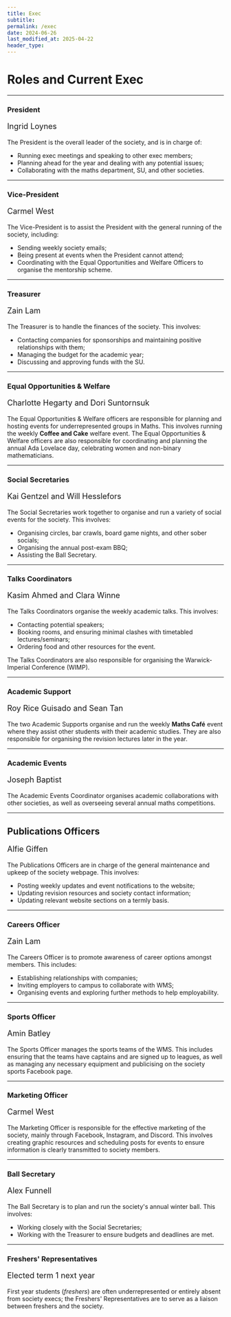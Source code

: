```yaml
---
title: Exec
subtitle: 
permalink: /exec
date: 2024-06-26
last_modified_at: 2025-04-22
header_type:
---
```


# Roles and Current Exec

---

### President
<p class="text-muted" style="font-size: 18px;">Ingrid Loynes</p>

The President is the overall leader of the society, and is in charge of:

* Running exec meetings and speaking to other exec members;
* Planning ahead for the year and dealing with any potential issues;
* Collaborating with the maths department, SU, and other societies.

---

### Vice-President
<p class="text-muted" style="font-size: 18px;">Carmel West</p>

The Vice-President is to assist the President with the general running of the society, including:

* Sending weekly society emails;
* Being present at events when the President cannot attend;
* Coordinating with the Equal Opportunities and Welfare Officers to organise the mentorship scheme.

---

### Treasurer
<p class="text-muted" style="font-size: 18px;">Zain Lam</p>

The Treasurer is to handle the finances of the society. This involves:

* Contacting companies for sponsorships and maintaining positive relationships with them;
* Managing the budget for the academic year;
* Discussing and approving funds with the SU.

---

### Equal Opportunities & Welfare
<p class="text-muted" style="font-size: 18px;">Charlotte Hegarty and Dori Suntornsuk</p>

The Equal Opportunities & Welfare officers are responsible for planning and hosting events for underrepresented groups in Maths. This involves running the weekly **Coffee and Cake** welfare event. The Equal Opportunities & Welfare officers are also responsible for coordinating and planning the annual Ada Lovelace day, celebrating women and non-binary mathematicians.

---

### Social Secretaries
<p class="text-muted" style="font-size: 18px;">Kai Gentzel and Will Hesslefors</p>

The Social Secretaries work together to organise and run a variety of social events for the society. This involves:

* Organising circles, bar crawls, board game nights, and other sober socials;
* Organising the annual post-exam BBQ;
* Assisting the Ball Secretary.

---

### Talks Coordinators
<p class="text-muted" style="font-size: 18px;">Kasim Ahmed and Clara Winne</p>
The Talks Coordinators organise the weekly academic talks. This involves:

* Contacting potential speakers;
* Booking rooms, and ensuring minimal clashes with timetabled lectures/seminars;
* Ordering food and other resources for the event.

The Talks Coordinators are also responsible for organising the Warwick-Imperial Conference (WIMP).

---

### Academic Support
<p class="text-muted" style="font-size: 18px;">Roy Rice Guisado and Sean Tan</p>

The two Academic Supports organise and run the weekly **Maths Café** event where they assist other students with their academic studies. They are also responsible for organising the revision lectures later in the year.

---

### Academic Events
<p class="text-muted" style="font-size: 18px;">Joseph Baptist</p>

The Academic Events Coordinator organises academic collaborations with other societies, as well as overseeing several annual maths competitions.

---

## Publications Officers
<p class="text-muted" style="font-size: 18px;">Alfie Giffen</p>

The Publications Officers are in charge of the general maintenance and upkeep of the society webpage. This involves:

* Posting weekly updates and event notifications to the website;
* Updating revision resources and society contact information;
* Updating relevant website sections on a termly basis.

---

### Careers Officer
<p class="text-muted" style="font-size: 18px;">Zain Lam</p>

The Careers Officer is to promote awareness of career options amongst members. This includes:

* Establishing relationships with companies;
* Inviting employers to campus to collaborate with WMS;
* Organising events and exploring further methods to help employability.

---

### Sports Officer
<p class="text-muted" style="font-size: 18px;">Amin Batley</p>

The Sports Officer manages the sports teams of the WMS. This includes ensuring that the teams have captains and are signed up to leagues, as well as managing any necessary equipment and publicising on the society sports Facebook page.

---

### Marketing Officer
<p class="text-muted" style="font-size: 18px;">Carmel West</p>

The Marketing Officer is responsible for the effective marketing of the society, mainly through Facebook, Instagram, and Discord. This involves creating graphic resources and scheduling posts for events to ensure information is clearly transmitted to society members.

---

### Ball Secretary
<p class="text-muted" style="font-size: 18px;">Alex Funnell</p>

The Ball Secretary is to plan and run the society's annual winter ball. This involves:

* Working closely with the Social Secretaries;
* Working with the Treasurer to ensure budgets and deadlines are met.

---

### Freshers' Representatives
<p class="text-muted" style="font-size: 18px;">Elected term 1 next year</p>

First year students (*freshers*) are often underrepresented or entirely absent from society execs; the Freshers' Representatives are to serve as a liaison between freshers and the society.
